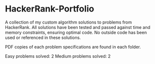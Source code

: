 # HackerRank-Portfolio
A collection of my custom algorithm solutions to problems from HackerRank. All solutions have been tested and passed against time and memory constraints, ensuring optimal code. No outside code has been used or referenced in these solutions.

PDF copies of each problem specifications are found in each folder.

Easy problems solved: 2
Medium problems solved: 2
